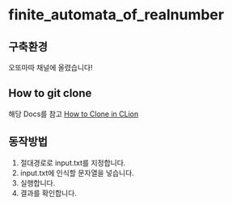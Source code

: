 # finite_automata_of_realnumber

## 구축환경
오또마따 채널에 올렸습니다!

## How to git clone
해당 Docs를 참고
[How to Clone in CLion](https://www.jetbrains.com/help/clion/cloning-repository.html)

## 동작방법
1. 절대경로로 input.txt를 지정합니다.
2. input.txt에 인식할 문자열을 넣습니다.
3. 실행합니다.
4. 결과를 확인합니다.
